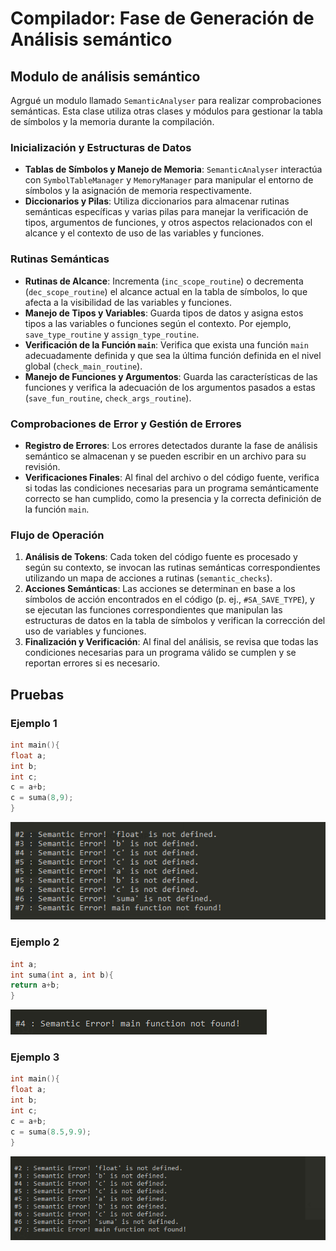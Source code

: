 # Compilador: Fase de Generación de Análisis semántico

## Modulo de análisis semántico

Agrgué un modulo llamado `SemanticAnalyser` para realizar comprobaciones semánticas. Esta clase utiliza otras clases y módulos para gestionar la tabla de símbolos y la memoria durante la compilación.

### Inicialización y Estructuras de Datos
- **Tablas de Símbolos y Manejo de Memoria**: `SemanticAnalyser` interactúa con `SymbolTableManager` y `MemoryManager` para manipular el entorno de símbolos y la asignación de memoria respectivamente.
- **Diccionarios y Pilas**: Utiliza diccionarios para almacenar rutinas semánticas específicas y varias pilas para manejar la verificación de tipos, argumentos de funciones, y otros aspectos relacionados con el alcance y el contexto de uso de las variables y funciones.

### Rutinas Semánticas
- **Rutinas de Alcance**: Incrementa (`inc_scope_routine`) o decrementa (`dec_scope_routine`) el alcance actual en la tabla de símbolos, lo que afecta a la visibilidad de las variables y funciones.
- **Manejo de Tipos y Variables**: Guarda tipos de datos y asigna estos tipos a las variables o funciones según el contexto. Por ejemplo, `save_type_routine` y `assign_type_routine`.
- **Verificación de la Función `main`**: Verifica que exista una función `main` adecuadamente definida y que sea la última función definida en el nivel global (`check_main_routine`).
- **Manejo de Funciones y Argumentos**: Guarda las características de las funciones y verifica la adecuación de los argumentos pasados a estas (`save_fun_routine`, `check_args_routine`).

### Comprobaciones de Error y Gestión de Errores
- **Registro de Errores**: Los errores detectados durante la fase de análisis semántico se almacenan y se pueden escribir en un archivo para su revisión.
- **Verificaciones Finales**: Al final del archivo o del código fuente, verifica si todas las condiciones necesarias para un programa semánticamente correcto se han cumplido, como la presencia y la correcta definición de la función `main`.

### Flujo de Operación
1. **Análisis de Tokens**: Cada token del código fuente es procesado y según su contexto, se invocan las rutinas semánticas correspondientes utilizando un mapa de acciones a rutinas (`semantic_checks`).
2. **Acciones Semánticas**: Las acciones se determinan en base a los símbolos de acción encontrados en el código (p. ej., `#SA_SAVE_TYPE`), y se ejecutan las funciones correspondientes que manipulan las estructuras de datos en la tabla de símbolos y verifican la corrección del uso de variables y funciones.
3. **Finalización y Verificación**: Al final del análisis, se revisa que todas las condiciones necesarias para un programa válido se cumplen y se reportan errores si es necesario.

## Pruebas

### Ejemplo 1
```c
int main(){
float a;
int b;
int c;
c = a+b;
c = suma(8,9);
}
```
![alt text](images/semantic_test1.png)


### Ejemplo 2
```c
int a;
int suma(int a, int b){
return a+b;
}
```

![alt text](images/semantic_test2.png)

### Ejemplo 3
```c
int main(){
float a;
int b;
int c;
c = a+b;
c = suma(8.5,9.9);
}
```

![alt text](images/semantic_test3.png)

